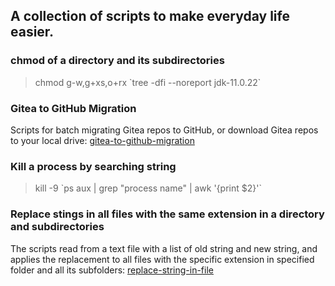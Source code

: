## A collection of scripts to make everyday life easier.
### chmod of a directory and its subdirectories
>chmod g-w,g+xs,o+rx \`tree -dfi --noreport jdk-11.0.22`
### Gitea to GitHub Migration
Scripts for batch migrating Gitea repos to GitHub, or download Gitea repos to your local drive:
[gitea-to-github-migration](https://github.com/xieshihua/utilities/tree/main/gitea-to-github-migration)
### Kill a process by searching string
>kill -9 \`ps aux | grep "process name" | awk '{print $2}'`
### Replace stings in all files with the same extension in a directory and subdirectories
The scripts read from a text file with a list of old string and new string, and applies the replacement to all files with the specific extension in specified folder and all its subfolders:
[replace-string-in-file](https://github.com/xieshihua/utilities/tree/main/replace-string-in-file)
